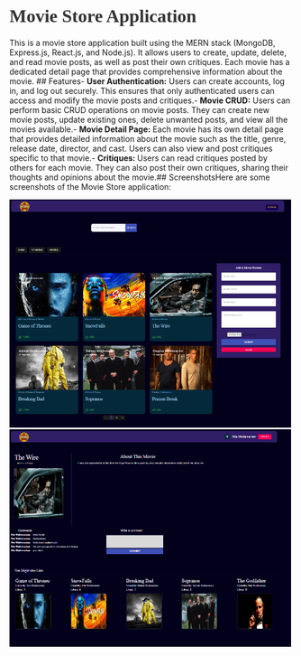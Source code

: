 <div>
<h1 style="font-family: 'Montserrat'; font-size: 32px; font-weight: bold; color: #333; margin-bottom: 20px;">Movie Store Application</h1>
<p> This is a movie store application built using the MERN stack (MongoDB, Express.js, React.js, and Node.js). It allows users to create, update, delete, and read movie posts, as well as post their own critiques. Each movie has a dedicated detail page that provides comprehensive information about the movie. ## Features- <span style="font-weight: bold">User Authentication:</span> Users can create accounts, log in, and log out securely. This ensures that only authenticated users can access and modify the movie posts and critiques.- <span style="font-weight: bold">Movie CRUD:</span> Users can perform basic CRUD operations on movie posts. They can create new movie posts, update existing ones, delete unwanted posts, and view all the movies available.- <span style="font-weight: bold">Movie Detail Page:</span> Each movie has its own detail page that provides detailed information about the movie such as the title, genre, release date, director, and cast. Users can also view and post critiques specific to that movie.- <span style="font-weight: bold">Critiques: </span>Users can read critiques posted by others for each movie. They can also post their own critiques, sharing their thoughts and opinions about the movie.## ScreenshotsHere are some screenshots of the Movie Store application:</p>
<img src="./images/Landing%20Page.png" alt="Movie Store Landing Image" width="500">
<img src="./images/MovieDetail.png" alt="Movie Store Detail Page" width="500">

</div>

